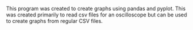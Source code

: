 This program was created to create graphs using pandas and pyplot. This was created primarily to read csv files for an oscilloscope but can be used to create graphs from regular CSV files.

